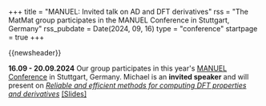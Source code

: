 +++
title       = "MANUEL: Invited talk on AD and DFT derivatives"
rss         = "The MatMat group participates in the MANUEL Conference in Stuttgart, Germany"
rss_pubdate = Date(2024, 09, 16)
type        = "conference"
startpage   = true
+++

{{newsheader}}

**16.09 - 20.09.2024**
Our group participates in this year's [MANUEL Conference](https://www.ians.uni-stuttgart.de/nmh/manuel-conf/) in Stuttgart, Germany.
Michael is an **invited speaker** and will present on
[*Reliable and efficient methods for computing DFT properties and derivatives*](https://michael-herbst.com/talks/2024.09.18_MANUEL_Stuttgart.pdf)
[[Slides]](https://michael-herbst.com/talks/2024.09.18_MANUEL_Stuttgart.pdf)
